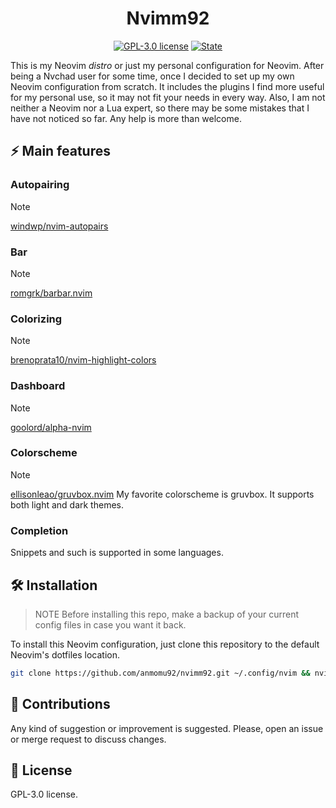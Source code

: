 <h1 align="center">Nvimm92</h1>

<div align="center">

[![GPL-3.0 license](https://img.shields.io/badge/License-GPLv3-blue.svg?style=flat-square)](LICENSE)
[![State](https://img.shields.io/badge/State-active-brightgreen?style=flat-square)]()

</div>

This is my Neovim *distro* or just my personal configuration for Neovim. After being a Nvchad user for some time, once I decided to set up my own Neovim configuration from scratch. It includes the plugins I find more useful for my personal use, so it may not fit your needs in every way. Also, I am not neither a Neovim nor a Lua expert, so there may be some mistakes that I have not noticed so far. Any help is more than welcome. 

## ⚡ Main features

### Autopairing
> [!NOTE]
> [windwp/nvim-autopairs](https://github.com/windwp/nvim-autopairs)

### Bar
> [!NOTE]
> [romgrk/barbar.nvim](https://github.com/romgrk/barbar.nvim)

### Colorizing
> [!NOTE]
> [brenoprata10/nvim-highlight-colors](https://github.com/brenoprata10/nvim-highlight-colors)

### Dashboard
> [!NOTE]
> [goolord/alpha-nvim](https://github.com/goolord/alpha-nvim)

### Colorscheme
> [!NOTE]
> [ellisonleao/gruvbox.nvim](https://github.com/ellisonleao/gruvbox.nvim)
My favorite colorscheme is gruvbox. It supports both light and dark themes.

### Completion

Snippets and such is supported in some languages.

## 🛠️ Installation

> NOTE
> Before installing this repo, make a backup of your current config files in case you want it back.

To install this Neovim configuration, just clone this repository to the default Neovim's dotfiles location.

```bash
git clone https://github.com/anmomu92/nvimm92.git ~/.config/nvim && nvim
```

## 🤝 Contributions

Any kind of suggestion or improvement is suggested. Please, open an issue or merge request to discuss changes.

## 📜 License

GPL-3.0 license.
